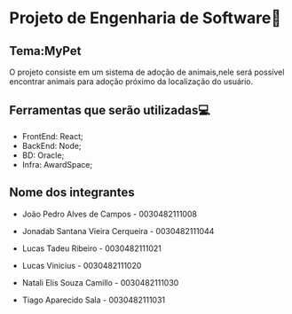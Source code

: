 # Projeto de Engenharia de Software:file_folder:
Tema:MyPet
-


O projeto consiste em um sistema de adoção de animais,nele será possível encontrar animais para adoção próximo da localização do usuário.

Ferramentas que serão utilizadas:computer:
-
- FrontEnd: React;
- BackEnd: Node;
- BD: Oracle;
- Infra: AwardSpace;

Nome dos integrantes
-

- João Pedro Alves de Campos - 0030482111008

- Jonadab Santana Vieira Cerqueira - 0030482111044

- Lucas Tadeu Ribeiro - 0030482111021

- Lucas Vinicius - 0030482111020

- Natali Elis Souza Camillo - 0030482111030

- Tiago Aparecido Sala - 0030482111031
